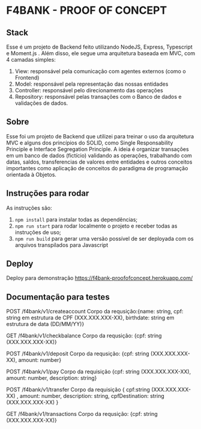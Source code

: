 # F4BANK - PROOF OF CONCEPT

## Stack

Esse é um projeto de Backend feito utilizando NodeJS, Express, Typescript e Moment.js
. Além disso, ele segue uma arquitetura baseada em MVC, com 4 camadas
simples:

1. View: responsável pela comunicação com agentes externos
   (como o Frontend)
1. Model: responsável pela representação das nossas entidades
1. Controller: responsável pelo direcionamento das operações
1. Repository: responsável pelas transações com o Banco de dados e validações de dados.

## Sobre

Esse foi um projeto de Backend que utilizei para treinar o uso da arquitetura MVC e alguns dos princípios do SOLID, como Single Responsability Principle e Interface Segregation Principle.
A ideia é organizar transações em um banco de dados (fictício) validando as operações, trabalhando com datas, saldos, transferencias de valores entre entidades e outros conceitos importantes como aplicação de conceitos do paradigma de programação orientada à Objetos.

## Instruções para rodar

As instruções são:

1. `npm install` para instalar todas as dependências;
1. `npm run start` para rodar localmente o projeto e receber todas as instruções de uso;
1. `npm run build` para gerar uma versão possível de ser deployada com
   os arquivos transpilados para Javascript
## Deploy

Deploy para demonstração
https://f4bank-proofofconcept.herokuapp.com/


## Documentação para testes
POST  /f4bank/v1/createaccount Corpo da requsição:{name: string, cpf: string em estrutura de CPF (XXX.XXX.XXX-XX), birthdate: string em estrutura de data (DD/MM/YY)}

GET   /f4bank/v1/checkbalance    Corpo da requsição: {cpf: string (XXX.XXX.XXX-XX)}

POST /f4bank/v1/deposit          Corpo da requsição: {cpf: string (XXX.XXX.XXX-XX), amount: number}

POST /f4bank/v1/pay              Corpo da requisição {cpf: string (XXX.XXX.XXX-XX), amount: number, description: string}

POST /f4bank/v1/transfer         Corpo da requisição { cpf:string (XXX.XXX.XXX-XX) , amount: number, description: string, cpfDestination: string (XXX.XXX.XXX-XX) }

GET /f4bank/v1/transactions      Corpo da requsição: {cpf: string (XXX.XXX.XXX-XX)}
